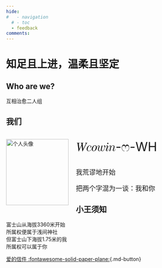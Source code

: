 ```yaml
---
hide:
#   - navigation
  # - toc
  - feedback
comments: 
---
```

# 知足且上进，温柔且坚定

## Who are we?
互相治愈二人组
<!-- ![img]() -->

## 我们  

<div id="rcorners3" >
  <img class="img1" src="https://s2.loli.net/2024/02/01/o9YHsqfG7NjwMiT.jpg"  width="170" height="180" alt="个人头像" align="left" style="margin-right: 20px; "/>
    <!-- <img class="img1" src="https://cn.mcecy.com/image/20231013/79fcedff6e2bcb3e948e274a80e6dd8b.png"  width="170" height="170" alt="个人头像" align="right"/> -->
  <div>
    <p style="font-size: 34px">𝑊𝑐𝑜𝑤𝑖𝑛-ෆ-WH</p>
    <!-- <p style="font-size: 18px">Free and diffuse</p> -->
    <p style="font-size: 18px">我荒谬地开始</p>
    <p style="font-size: 18px">把两个字混为一谈：我和你</p>
  </div>
</div>  
  

## 小王须知
富士山从海拔3360米开始  
所属权便属于浅间神社  
但富士山下海拔1.75米的我  
所属权可以属于你

[爱的信件 :fontawesome-solid-paper-plane:](mailto:<wangkewen821@gmail.com>){.md-button}
